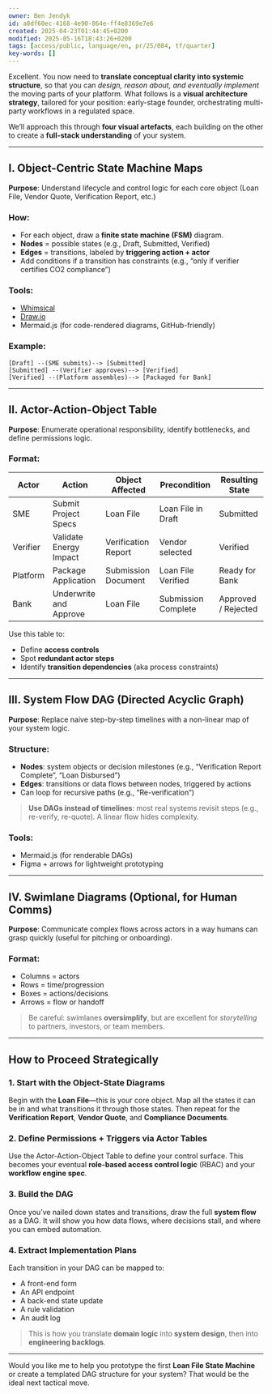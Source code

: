 ```yaml
---
owner: Ben Jendyk
id: a0df60ec-4168-4e90-864e-ff4e8369e7e6
created: 2025-04-23T01:44:45+0200
modified: 2025-05-16T18:43:26+0200
tags: [access/public, language/en, pr/25/084, tf/quarter]
key-words: []
---
```


Excellent. You now need to **translate conceptual clarity into systemic structure**, so that you can _design, reason about, and eventually implement_ the moving parts of your platform. What follows is a **visual architecture strategy**, tailored for your position: early-stage founder, orchestrating multi-party workflows in a regulated space.

We’ll approach this through **four visual artefacts**, each building on the other to create a **full-stack understanding** of your system.

---

## I. **Object-Centric State Machine Maps**  
**Purpose**: Understand lifecycle and control logic for each core object (Loan File, Vendor Quote, Verification Report, etc.)

### How:
- For each object, draw a **finite state machine (FSM)** diagram.
- **Nodes** = possible states (e.g., Draft, Submitted, Verified)
- **Edges** = transitions, labeled by **triggering action + actor**
- Add conditions if a transition has constraints (e.g., “only if verifier certifies CO2 compliance”)

### Tools:
- [Whimsical](https://whimsical.com)
- [Draw.io](https://draw.io)
- Mermaid.js (for code-rendered diagrams, GitHub-friendly)

### Example:
```
[Draft] --(SME submits)--> [Submitted]
[Submitted] --(Verifier approves)--> [Verified]
[Verified] --(Platform assembles)--> [Packaged for Bank]
```

---

## II. **Actor-Action-Object Table**  
**Purpose**: Enumerate operational responsibility, identify bottlenecks, and define permissions logic.

### Format:

| Actor           | Action                       | Object Affected        | Precondition                 | Resulting State            |
|----------------|------------------------------|------------------------|------------------------------|----------------------------|
| SME            | Submit Project Specs          | Loan File              | Loan File in Draft           | Submitted                  |
| Verifier       | Validate Energy Impact        | Verification Report    | Vendor selected              | Verified                   |
| Platform       | Package Application           | Submission Document    | Loan File Verified           | Ready for Bank             |
| Bank           | Underwrite and Approve        | Loan File              | Submission Complete          | Approved / Rejected        |

Use this table to:
- Define **access controls**
- Spot **redundant actor steps**
- Identify **transition dependencies** (aka process constraints)

---

## III. **System Flow DAG (Directed Acyclic Graph)**  
**Purpose**: Replace naive step-by-step timelines with a non-linear map of your system logic.

### Structure:
- **Nodes**: system objects or decision milestones (e.g., “Verification Report Complete”, “Loan Disbursed”)
- **Edges**: transitions or data flows between nodes, triggered by actions
- Can loop for recursive paths (e.g., “Re-verification”)

> **Use DAGs instead of timelines**: most real systems revisit steps (e.g., re-verify, re-quote). A linear flow hides complexity.

### Tools:
- Mermaid.js (for renderable DAGs)
- Figma + arrows for lightweight prototyping

---

## IV. **Swimlane Diagrams (Optional, for Human Comms)**  
**Purpose**: Communicate complex flows across actors in a way humans can grasp quickly (useful for pitching or onboarding).

### Format:
- Columns = actors
- Rows = time/progression
- Boxes = actions/decisions
- Arrows = flow or handoff

> Be careful: swimlanes **oversimplify**, but are excellent for *storytelling* to partners, investors, or team members.

---

## How to Proceed Strategically

### 1. **Start with the Object-State Diagrams**
   Begin with the **Loan File**—this is your core object. Map all the states it can be in and what transitions it through those states. Then repeat for the **Verification Report**, **Vendor Quote**, and **Compliance Documents**.

### 2. **Define Permissions + Triggers via Actor Tables**
   Use the Actor-Action-Object Table to define your control surface. This becomes your eventual **role-based access control logic** (RBAC) and your **workflow engine spec**.

### 3. **Build the DAG**
   Once you’ve nailed down states and transitions, draw the full **system flow** as a DAG. It will show you how data flows, where decisions stall, and where you can embed automation.

### 4. **Extract Implementation Plans**
   Each transition in your DAG can be mapped to:
   - A front-end form
   - An API endpoint
   - A back-end state update
   - A rule validation
   - An audit log

> This is how you translate **domain logic** into **system design**, then into **engineering backlogs**.

---

Would you like me to help you prototype the first **Loan File State Machine** or create a templated DAG structure for your system? That would be the ideal next tactical move.